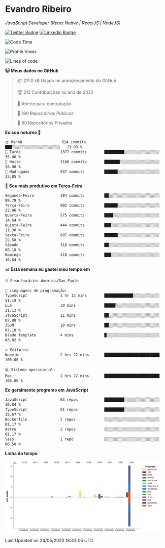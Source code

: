 # Evandro **Ribeiro**

*JavaScript Developer (React Native | ReactJS | NodeJS)*

[![Twitter Badge](https://img.shields.io/badge/-@ribeiroevandro-201B2D?style=flat-square&labelColor=201B2D&logo=twitter&logoColor=white&link=https://twitter.com/ribeiroevandro)](https://twitter.com/ribeiroevandro) 
[![Linkedin Badge](https://img.shields.io/badge/-Evandro%20Ribeiro-201B2D?style=flat-square&logo=Linkedin&logoColor=white&link=https://www.linkedin.com/in/ribeiroevandro)](https://www.linkedin.com/in/ribeiroevandro) 


<!--START_SECTION:waka-->
![Code Time](http://img.shields.io/badge/Code%20Time-3%2C210%20hrs%2040%20mins-blue)

![Profile Views](http://img.shields.io/badge/Visualizac%C3%B5es%20do%20perfil-0-blue)

![Lines of code](https://img.shields.io/badge/Desde%20o%20Hello%20World%20eu%20escrevi-10.3%20million%20linhas%20de%20c%C3%B3digo-blue)

**🐱 Meus dados no GitHub** 

> 📦 211.0 kB Usado no armazenamento do GitHub 
 > 
> 🏆 213 Contribuições no ano de 2023
 > 
> 💼 Aberto para contratação
 > 
> 📜 180 Repositórios Públicos 
 > 
> 🔑 90 Repositórios Privados 
 > 
**Eu sou noturno 🦉** 

```text
🌞 Manhã                  514 commits         ███░░░░░░░░░░░░░░░░░░░░░░   13.09 % 
🌆 Tarde                  1377 commits        █████████░░░░░░░░░░░░░░░░   35.06 % 
🌃 Noite                  1100 commits        ███████░░░░░░░░░░░░░░░░░░   28.00 % 
🌙 Madrugada              937 commits         ██████░░░░░░░░░░░░░░░░░░░   23.85 % 
```
📅 **Sou mais produtivo em Terça-Feira** 

```text
Segunda-Feira            384 commits         ██░░░░░░░░░░░░░░░░░░░░░░░   09.78 % 
Terça-Feira              902 commits         ██████░░░░░░░░░░░░░░░░░░░   22.96 % 
Quarta-Feira             575 commits         ████░░░░░░░░░░░░░░░░░░░░░   14.64 % 
Quinta-Feira             444 commits         ███░░░░░░░░░░░░░░░░░░░░░░   11.30 % 
Sexta-Feira              887 commits         ██████░░░░░░░░░░░░░░░░░░░   22.58 % 
Sábado                   318 commits         ██░░░░░░░░░░░░░░░░░░░░░░░   08.10 % 
Domingo                  418 commits         ███░░░░░░░░░░░░░░░░░░░░░░   10.64 % 
```


📊 **Esta semana eu gastei meu tempo em** 

```text
🕑︎ Fuso horário: America/Sao_Paulo

💬 Linguagens de programação: 
TypeScript               1 hr 13 mins        █████████████░░░░░░░░░░░░   51.19 % 
Lua                      30 mins             █████░░░░░░░░░░░░░░░░░░░░   21.13 % 
JavaScript               11 mins             ██░░░░░░░░░░░░░░░░░░░░░░░   07.88 % 
JSON                     10 mins             ██░░░░░░░░░░░░░░░░░░░░░░░   07.10 % 
Blade Template           4 mins              █░░░░░░░░░░░░░░░░░░░░░░░░   03.02 % 

🔥 Editores: 
Neovim                   2 hrs 22 mins       █████████████████████████   100.00 % 

💻 Sistema operacional: 
Mac                      2 hrs 22 mins       █████████████████████████   100.00 % 
```

**Eu geralmente programo em JavaScript** 

```text
JavaScript               63 repos            █████████░░░░░░░░░░░░░░░░   36.84 % 
TypeScript               61 repos            █████████░░░░░░░░░░░░░░░░   35.67 % 
Dockerfile               2 repos             ░░░░░░░░░░░░░░░░░░░░░░░░░   01.17 % 
Astro                    2 repos             ░░░░░░░░░░░░░░░░░░░░░░░░░   01.17 % 
Sass                     1 repo              ░░░░░░░░░░░░░░░░░░░░░░░░░   00.58 % 
```



**Linha do tempo**

![Lines of Code chart](https://raw.githubusercontent.com/ribeiroevandro/ribeiroevandro/main/assets/bar_graph.png)


 Last Updated on 24/05/2023 18:43:05 UTC
<!--END_SECTION:waka-->
